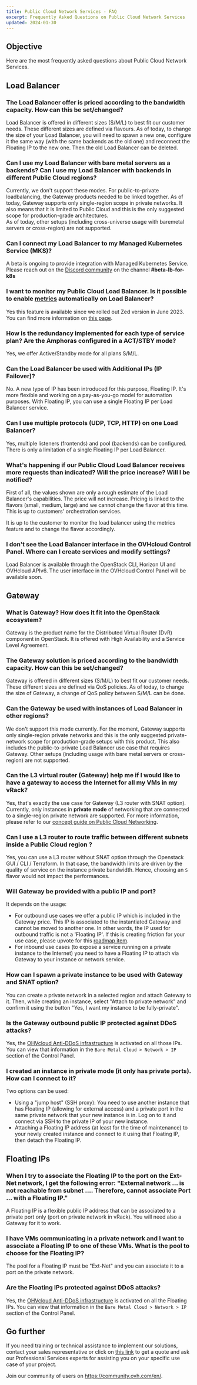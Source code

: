 ```yaml
---
title: Public Cloud Network Services - FAQ
excerpt: Frequently Asked Questions on Public Cloud Network Services
updated: 2024-01-30
---
```


## Objective

Here are the most frequently asked questions about Public Cloud Network Services.

## Load Balancer

### The Load Balancer offer is priced according to the bandwidth capacity. How can this be set/changed?

Load Balancer is offered in different sizes (S/M/L) to best fit our customer needs. These different sizes are defined via flavours. As of today, to change the size of your Load Balancer, you will need to spawn a new one, configure it the same way (with the same backends as the old one) and reconnect the Floating IP to the new one. Then the old Load Balancer can be deleted.

### Can I use my Load Balancer with bare metal servers as a backends? Can I use my Load Balancer with backends in different Public Cloud regions?

Currently, we don't support these modes. For public-to-private loadbalancing, the Gateway products needed to be linked together. As of today, Gateway supports only single-region scope in private networks. It also means that it is limited to Public Cloud and this is the only suggested scope for production-grade architectures.<br>
As of today, other setups (including cross-universe usage with baremetal servers or cross-region) are not supported.

### Can I connect my Load Balancer to my Managed Kubernetes Service (MKS)?

A beta is ongoing to provide integration with Managed Kubernetes Service. Please reach out on the [Discord community](https://discord.gg/ovhcloud) on the channel **#beta-lb-for-k8s**

### I want to monitor my Public Cloud Load Balancer. Is it possible to enable [metrics](https://docs.openstack.org/octavia/latest/user/guides/monitoring.html) automatically on Load Balancer?

Yes this feature is available since we rolled out Zed version in June 2023. You can find more information on [this page](/pages/public_cloud/public_cloud_network_services/technical-resources-02-octavia-monitoring-prometheus).

### How is the redundancy implemented for each type of service plan? Are the Amphoras configured in a ACT/STBY mode?

Yes, we offer Active/Standby mode for all plans S/M/L.

### Can the Load Balancer be used with Additional IPs (IP Failover)?

No. A new type of IP has been introduced for this purpose, Floating IP. It's more flexible and working on a pay-as-you-go model for automation purposes. With Floating IP, you can use a single Floating IP per Load Balancer service.

### Can I use multiple protocols (UDP, TCP, HTTP) on one Load Balancer?

Yes, multiple listeners (frontends) and pool (backends) can be configured. There is only a limitation of a single Floating IP per Load Balancer.

### What's happening if our Public Cloud Load Balancer receives more requests than indicated? Will the price increase? Will I be notified?

First of all, the values shown are only a rough estimate of the Load Balancer's capabilities. The price will not increase. Pricing is linked to the flavors (small, medium, large) and we cannot change the flavor at this time. This is up to customers' orchestration services. 

It is up to the customer to monitor the load balancer using the metrics feature and to change the flavor accordingly.

### I don't see the Load Balancer interface in the OVHcloud Control Panel. Where can I create services and modify settings?

Load Balancer is available through the OpenStack CLI, Horizon UI and OVHcloud APIv6. The user interface in the OVHcloud Control Panel will be available soon.

## Gateway

### What is Gateway? How does it fit into the OpenStack ecosystem?

Gateway is the product name for the Distributed Virtual Router (DvR) component in OpenStack. It is offered with High Availability and a Service Level Agreement.

### The Gateway solution is priced according to the bandwidth capacity. How can this be set/changed?

Gateway is offered in different sizes (S/M/L) to best fit our customer needs. These different sizes are defined via QoS policies. As of today, to change the size of Gateway, a change of QoS policy between S/M/L can be done.

### Can the Gateway be used with instances of Load Balancer in other regions?

We don't support this mode currently. For the moment, Gateway supports only single-region private networks and this is the only suggested private-network scope for production-grade setups with this product. This also includes the public-to-private Load Balancer use case that requires Gateway. Other setups (including usage with bare metal servers or cross-region) are not supported.

### Can the L3 virtual router (Gateway) help me if I would like to have a gateway to access the Internet for all my VMs in my vRack?

Yes, that's exactly the use case for Gateway (L3 router with SNAT option). Currently, only instances in **private mode** of networking that are connected to a single-region private network are supported. For more information, please refer to our [concept guide on Public Cloud Networking](/pages/public_cloud/public_cloud_network_services/concepts-01-public-cloud-networking-concepts).

### Can I use a L3 router to route traffic between different subnets inside a Public Cloud region ?

Yes, you can use a L3 router without SNAT option through the Openstack GUI / CLI / Terraform. In that case, the bandwidth limits are driven by the quality of service on the instance private bandwidth. Hence, choosing an `S` flavor would not impact the performances.

### Will Gateway be provided with a public IP and port?

It depends on the usage:

- For outbound use cases we offer a public IP which is included in the Gateway price. This IP is associated to the instantiated Gateway and cannot be moved to another one. In other words, the IP used for outbound traffic is not a 'Floating IP'. If this is creating friction for your use case, please upvote for this [roadmap item](https://github.com/ovh/public-cloud-roadmap/issues/448).
- For inbound use cases (to expose a service running on a private instance to the Internet) you need to have a Floating IP to attach via Gateway to your instance or network service.

### How can I spawn a private instance to be used with Gateway and SNAT option?

You can create a private network in a selected region and attach Gateway to it. Then, while creating an instance, select "Attach to private network" and confirm it using the button "Yes, I want my instance to be fully-private".

### Is the Gateway outbound public IP protected against DDoS attacks?

Yes, the [OHVcloud Anti-DDoS infrastructure](https://www.ovhcloud.com/en-sg/security/anti-ddos/) is activated on all those IPs. You can view that information in the `Bare Metal Cloud > Network > IP` section of the Control Panel. 

### I created an instance in private mode (it only has private ports). How can I connect to it?

Two options can be used: 

- Using a "jump host" (SSH proxy): You need to use another instance that has Floating IP (allowing for external access) and a private port in the same private network that your new instance is in. Log on to it and connect via SSH to the private IP of your new instance.
- Attaching a Floating IP address (at least for the time of maintenance) to your newly created instance and connect to it using that Floating IP, then detach the Floating IP.

## Floating IPs

### When I try to associate the Floating IP to the port on the Ext-Net network, I get the following error: "External network ... is not reachable from subnet .... Therefore, cannot associate Port ... with a Floating IP."

A Floating IP is a flexible public IP address that can be associated to a private port only (port on private network in vRack). You will need also a Gateway for it to work.

### I have VMs communicating in a private network and I want to associate a Floating IP to one of these VMs. What is the pool to choose for the Floating IP?

The pool for a Floating IP must be "Ext-Net" and you can associate it to a port on the private network.

### Are the Floating IPs protected against DDoS attacks?

Yes, the [OHVcloud Anti-DDoS infrastructure](https://www.ovhcloud.com/en-sg/security/anti-ddos/) is activated on all the Floating IPs. You can view that information in the `Bare Metal Cloud > Network > IP` section of the Control Panel. 

## Go further

If you need training or technical assistance to implement our solutions, contact your sales representative or click on [this link](https://www.ovhcloud.com/en-sg/professional-services/) to get a quote and ask our Professional Services experts for assisting you on your specific use case of your project.

Join our community of users on <https://community.ovh.com/en/>.
